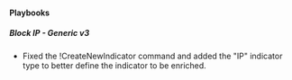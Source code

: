 
#### Playbooks
##### Block IP - Generic v3
- Fixed the !CreateNewIndicator command and added the "IP" indicator type to better define the indicator to be enriched.

